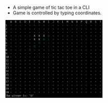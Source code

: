 - A simple game of tic tac toe in a CLI
- Game is controlled by typing coordinates.
<img src="example.png" width="60%">
